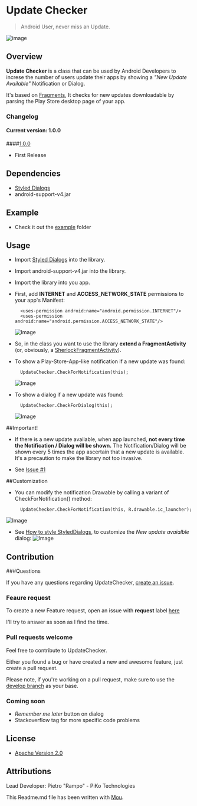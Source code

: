 # Update Checker

> Android User, never miss an Update.

![image](https://raw.github.com/rampo/UpdateChecker/master/arts/Device%20Arts/device_dialog_small.png)

## Overview

**Update Checker** is a class that can be used by Android Developers to increse the number of users update their apps by showing a *"New Update Available"* Notification or Dialog. 

It's based on  [Fragments](http://developer.android.com/guide/components/fragments.html), It checks for new updates downloadable by parsing the Play Store desktop page of your app.

### Changelog
#### Current version: 1.0.0

####[1.0.0](https://github.com/rampo/UpdateChecker/releases/tag/v1.0.0)

- First Release

## Dependencies
- [Styled Dialogs](https://github.com/inmite/android-styled-dialogs)
- android-support-v4.jar

## Example
- Check it out the 	[example](https://github.com/rampo/UpdateChecker/tree/master/example) folder

## Usage

- Import [Styled Dialogs](https://github.com/inmite/android-styled-dialogs) into the library.

- Import android-support-v4.jar into the library.

- Import the library into you app.

- First, add **INTERNET** and **ACCESS_NETWORK_STATE** permissions to your app's Manifest:

    	<uses-permission android:name="android.permission.INTERNET"/>
    	<uses-permission android:name="android.permission.ACCESS_NETWORK_STATE"/>
	![Image](https://raw.github.com/rampo/UpdateChecker/master/arts/code_permissions.png?login=rampo&token=e002eea59f6436f20c7af0b088c17a15)

- So, in the class you want to use the library **extend a FragmentActivity** (or, obviously, a [SherlockFragmentActivity](https://github.com/JakeWharton/ActionBarSherlock/blob/master/actionbarsherlock/src/com/actionbarsherlock/app/SherlockFragmentActivity.java)).

- To show a Play-Store-App-like notification if a new update was found:

    	UpdateChecker.CheckForNotification(this);
	![Image](https://raw.github.com/rampo/UpdateChecker/master/arts/noti_standard.png?login=rampo&token=9748e4286d445646604f65317a460f45)

- To show a dialog if a new update was found:

    	UpdateChecker.CheckForDialog(this);
	![Image](https://raw.github.com/rampo/UpdateChecker/master/arts/dialog_standard.png?login=rampo&token=25af58a7f40b050980746ccdc149cac3)


##Important!

- If there is a new update available, when app launched, **not every time the Notification / Dialog will be shown.**
The Notification/Dialog will be shown every 5 times the app ascertain that a new update is available.
It's a precaution to make the library not too invasive.

- See [Issue #1](https://github.com/rampo/UpdateChecker/issues/1)

##Customization

- You can modify the notification Drawable by calling a variant of CheckForNotification() method:

        UpdateChecker.CheckForNotification(this, R.drawable.ic_launcher);
![Image](https://raw.github.com/rampo/UpdateChecker/master/arts/noti_custom.png?login=rampo&token=006f69a349f66c549cfee66f47bb4b29)
        
- See [How to style StyledDialogs](https://github.com/inmite/android-styled-dialogs#how-to-style-all-dialogs), to customize the *New update avaialble* dialog:
![Image](https://raw.github.com/rampo/UpdateChecker/master/arts/dialog_custom.png?login=rampo&token=e90f49819afdf05c7f09ae891a0499ea)

## Contribution

###Questions

If you have any questions regarding UpdateChecker, [create an issue](https://github.com/rampo/UpdateChecker/issues/new).

### Feaure request

To create a new Feature request, open an issue with **request** label [here](https://github.com/rampo/UpdateChecker/issues?labels=optimization%2Crequest&page=1&state=open)

I'll try to answer as soon as I find the time.

### Pull requests welcome

Feel free to contribute to UpdateChecker.

Either you found a bug or have created a new and awesome feature, just create a pull request.

Please note, if you're working on a pull request, make sure to use the [develop branch](https://github.com/rampo/UpdateChecker/tree/develop) as your base.

### Coming soon
 - *Remember me later* button on dialog
 - Stackoverflow tag for more specific code problems
 
## License

* [Apache Version 2.0](http://www.apache.org/licenses/LICENSE-2.0.html)

## Attributions

Lead Developer: Pietro "Rampo" - PiKo Technologies

This Readme.md file has been written with [Mou](http://mouapp.com/).
